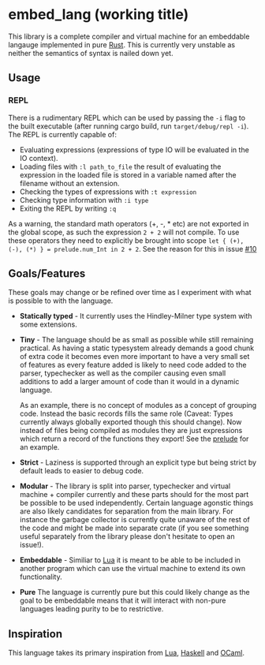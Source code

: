 # embed_lang (working title)

This library is a complete compiler and virtual machine for an embeddable langauge implemented in pure [Rust][Rust]. This is currently very unstable as neither the semantics of syntax is nailed down yet.

## Usage

### REPL
There is a rudimentary REPL which can be used by passing the `-i` flag to the built executable (after running cargo build, run `target/debug/repl -i`). The REPL is currently capable of:
* Evaluating expressions (expressions of type IO will be evaluated in the IO context).
* Loading files with `:l path_to_file` the result of evaluating the expression in the loaded file is stored in a variable named after the filename without an extension.
* Checking the types of expressions with `:t expression`
* Checking type information with `:i type`
* Exiting the REPL by writing `:q`

As a warning, the standard math operators (+, -, * etc) are not exported in the global scope, as such the expression `2 + 2` will not compile. To use these operators they need to explicitly be brought into scope `let { (+), (-), (*) } = prelude.num_Int in 2 + 2`. See the reason for this in issue [#10][]

## Goals/Features
These goals may change or be refined over time as I experiment with what is possible to with the language.

* **Statically typed** - It currently uses the Hindley-Milner type system with some extensions.

* **Tiny** - The language should be as small as possible while still remaining practical. As having a static typesystem already demands a good chunk of extra code it becomes even more important to have a very small set of features as every feature added is likely to need code added to the parser, typechecker as well as the compiler causing even small additions to add a larger amount of code than it would in a dynamic language.

  As an example, there is no concept of modules as a concept of grouping code. Instead the basic records fills the same role (Caveat: Types currently always globally exported though this should change). Now instead of files being compiled as modules they are just expressions which return a record of the functions they export! See the [prelude][] for an example.

* **Strict** - Laziness is supported through an explicit type but being strict by default leads to easier to debug code.

* **Modular** - The library is split into parser, typechecker and virtual machine + compiler currently and these parts should for the most part be possible to be used independently. Certain language agonstic things are also likely candidates for separation from the main library. For instance the garbage collector is currently quite unaware of the rest of the code and might be made into separate crate (if you see something useful separately from the library please don't hesitate to open an issue!).

* **Embeddable** - Similiar to [Lua][Lua] it is meant to be able to be included in another program which can use the virtual machine to extend its own functionality.

* **Pure** The language is currently pure but this could likely change as the goal to be embeddable means that it will interact with non-pure languages leading purity to be to restrictive.

[#10]:https://github.com/Marwes/embed_lang/issues/10
[prelude]:https://github.com/Marwes/embed_lang/blob/master/std/prelude.hs

## Inspiration

This language takes its primary inspiration from [Lua][Lua], [Haskell][Haskell] and [OCaml][OCaml].

[Lua]: http://www.lua.org
[Haskell]: http://www.haskell.org
[OCaml]: http://www.ocaml.org
[Rust]: http://www.rust-lang.org

